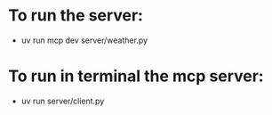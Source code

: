 # To run the server:

- uv run mcp dev server/weather.py

# To run in terminal the mcp server:

- uv run server/client.py
